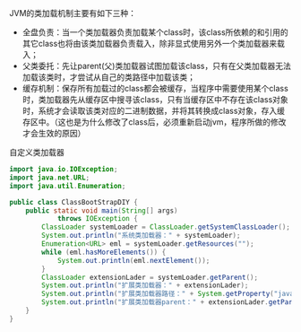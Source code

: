 JVM的类加载机制主要有如下三种：
- 全盘负责：当一个类加载器负责加载某个class时，该class所依赖的和引用的其它class也将由该类加载器负责载入，除非显式使用另外一个类加载器来载入；  
- 父类委托：先让parent(父)类加载器试图加载该class，只有在父类加载器无法加载该类时，才尝试从自己的类路径中加载该类；  
- 缓存机制：保存所有加载过的class都会被缓存，当程序中需要使用某个class时，类加载器先从缓存区中搜寻该class，只有当缓存区中不存在该class对象时，系统才会读取该类对应的二进制数据，并将其转换成class对象，存入缓存区中。（这也是为什么修改了class后，必须重新启动jvm，程序所做的修改才会生效的原因）

自定义类加载器
```java
import java.io.IOException;
import java.net.URL;
import java.util.Enumeration;

public class ClassBootStrapDIY {
    public static void main(String[] args)
            throws IOException {
        ClassLoader systemLoader = ClassLoader.getSystemClassLoader();
        System.out.println("系统类加载器：" + systemLoader);
        Enumeration<URL> eml = systemLoader.getResources("");
        while (eml.hasMoreElements()) {
            System.out.println(eml.nextElement());
        }
        ClassLoader extensionLader = systemLoader.getParent();
        System.out.println("扩展类加载器：" + extensionLader);
        System.out.println("扩展类加载器路径：" + System.getProperty("java.ext.dirs"));
        System.out.println("扩展类加载器parent：" + extensionLader.getParent());
    }
}

```